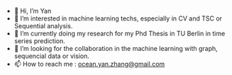 - 👋 Hi, I’m Yan
- 👀 I’m interested in machine learning techs, especially in CV and TSC or Sequential analysis.
- 🌱 I’m currently doing my research for my Phd Thesis in TU Berlin in time series prediction. 
- 💞️ I’m looking for the collaboration in the machine learning with graph, sequencial data or vision.
- 📫 How to reach me : ocean.yan.zhang@gmail.com

<!---
Yan19960220/Yan19960220 is a ✨ special ✨ repository because its `README.md` (this file) appears on your GitHub profile.
You can click the Preview link to take a look at your changes.
--->
